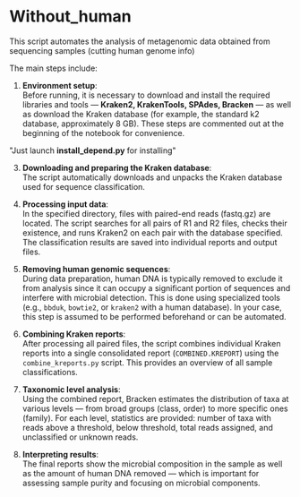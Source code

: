 # Without_human
This script automates the analysis of metagenomic data obtained from sequencing samples (cutting human genome info)


The main steps include:

1. **Environment setup**:  
   Before running, it is necessary to download and install the required libraries and tools — **Kraken2, KrakenTools, SPAdes, Bracken** — as well as download the Kraken database (for example, the standard k2 database, approximately 8 GB). These steps are commented out at the beginning of the notebook for convenience.

"Just launch **install_depend.py** for installing"
   

3. **Downloading and preparing the Kraken database**:  
   The script automatically downloads and unpacks the Kraken database used for sequence classification.

4. **Processing input data**:  
   In the specified directory, files with paired-end reads (fastq.gz) are located. The script searches for all pairs of R1 and R2 files, checks their existence, and runs Kraken2 on each pair with the database specified. The classification results are saved into individual reports and output files.

5. **Removing human genomic sequences**:  
   During data preparation, human DNA is typically removed to exclude it from analysis since it can occupy a significant portion of sequences and interfere with microbial detection. This is done using specialized tools (e.g., `bbduk`, `bowtie2`, or `kraken2` with a human database). In your case, this step is assumed to be performed beforehand or can be automated.

6. **Combining Kraken reports**:  
   After processing all paired files, the script combines individual Kraken reports into a single consolidated report (`COMBINED.KREPORT`) using the `combine_kreports.py` script. This provides an overview of all sample classifications.

7. **Taxonomic level analysis**:  
   Using the combined report, Bracken estimates the distribution of taxa at various levels — from broad groups (class, order) to more specific ones (family). For each level, statistics are provided: number of taxa with reads above a threshold, below threshold, total reads assigned, and unclassified or unknown reads.

8. **Interpreting results**:  
   The final reports show the microbial composition in the sample as well as the amount of human DNA removed — which is important for assessing sample purity and focusing on microbial components.
